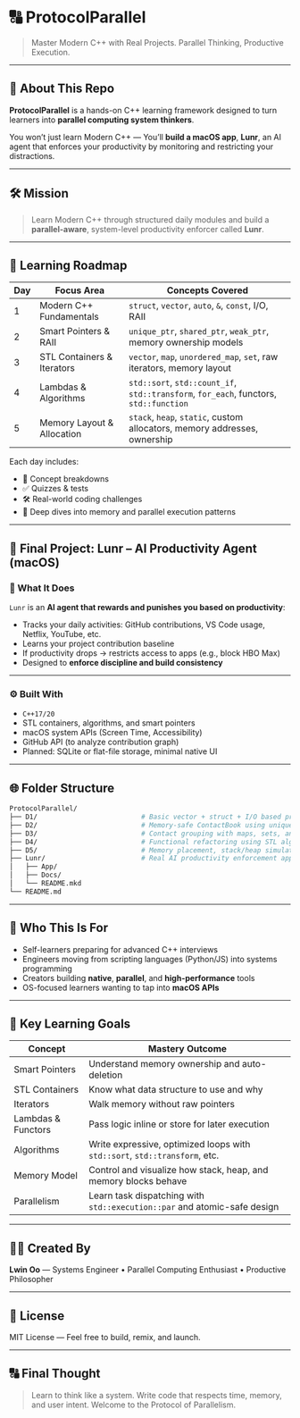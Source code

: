# 🔠 ProtocolParallel

> Master Modern C++ with Real Projects. Parallel Thinking, Productive Execution.

---

## 🚀 About This Repo

**ProtocolParallel** is a hands-on C++ learning framework designed to turn learners into **parallel computing system thinkers**.

You won’t just learn Modern C++ —
You’ll **build a macOS app**, **Lunr**, an AI agent that enforces your productivity by monitoring and restricting your distractions.

---

## 🛠️ Mission

> Learn Modern C++ through structured daily modules and build a **parallel-aware**, system-level productivity enforcer called **Lunr**.

---

## 🐽 Learning Roadmap

| Day | Focus Area                 | Concepts Covered                                                                      |
| --- | -------------------------- | ------------------------------------------------------------------------------------- |
| 1   | Modern C++ Fundamentals    | `struct`, `vector`, `auto`, `&`, `const`, I/O, RAII                                   |
| 2   | Smart Pointers & RAII      | `unique_ptr`, `shared_ptr`, `weak_ptr`, memory ownership models                       |
| 3   | STL Containers & Iterators | `vector`, `map`, `unordered_map`, `set`, raw iterators, memory layout                 |
| 4   | Lambdas & Algorithms       | `std::sort`, `std::count_if`, `std::transform`, `for_each`, functors, `std::function` |
| 5   | Memory Layout & Allocation | `stack`, `heap`, `static`, custom allocators, memory addresses, ownership             |

Each day includes:

* 📘 Concept breakdowns
* ✅ Quizzes & tests
* 🛠️ Real-world coding challenges
* 🧠 Deep dives into memory and parallel execution patterns

---

## 🔧 Final Project: Lunr – AI Productivity Agent (macOS)

### 🌟 What It Does

`Lunr` is an **AI agent that rewards and punishes you based on productivity**:

* Tracks your daily activities: GitHub contributions, VS Code usage, Netflix, YouTube, etc.
* Learns your project contribution baseline
* If productivity drops → restricts access to apps (e.g., block HBO Max)
* Designed to **enforce discipline and build consistency**

---

### ⚙️ Built With

* `C++17/20`
* STL containers, algorithms, and smart pointers
* macOS system APIs (Screen Time, Accessibility)
* GitHub API (to analyze contribution graph)
* Planned: SQLite or flat-file storage, minimal native UI

---

## 🌐 Folder Structure

```bash
ProtocolParallel/
├── D1/                          # Basic vector + struct + I/O based project
├── D2/                          # Memory-safe ContactBook using unique/shared pointers
├── D3/                          # Contact grouping with maps, sets, and iterator logic
├── D4/                          # Functional refactoring using STL algorithms & lambdas
├── D5/                          # Memory placement, stack/heap simulations
├── Lunr/                        # Real AI productivity enforcement app
│   ├── App/
│   ├── Docs/
│   └── README.mkd
└── README.md
```

---

## 💫 Who This Is For

* Self-learners preparing for advanced C++ interviews
* Engineers moving from scripting languages (Python/JS) into systems programming
* Creators building **native**, **parallel**, and **high-performance** tools
* OS-focused learners wanting to tap into **macOS APIs**

---

## 🧠 Key Learning Goals

| Concept            | Mastery Outcome                                                            |
| ------------------ | -------------------------------------------------------------------------- |
| Smart Pointers     | Understand memory ownership and auto-deletion                              |
| STL Containers     | Know what data structure to use and why                                    |
| Iterators          | Walk memory without raw pointers                                           |
| Lambdas & Functors | Pass logic inline or store for later execution                             |
| Algorithms         | Write expressive, optimized loops with `std::sort`, `std::transform`, etc. |
| Memory Model       | Control and visualize how stack, heap, and memory blocks behave            |
| Parallelism        | Learn task dispatching with `std::execution::par` and atomic-safe design   |

---

## 👩‍💻 Created By

**Lwin Oo** —
Systems Engineer • Parallel Computing Enthusiast • Productive Philosopher

---

## 🔖 License

MIT License — Feel free to build, remix, and launch.

---

## 🔠 Final Thought

> Learn to think like a system.
> Write code that respects time, memory, and user intent.
> Welcome to the Protocol of Parallelism.
